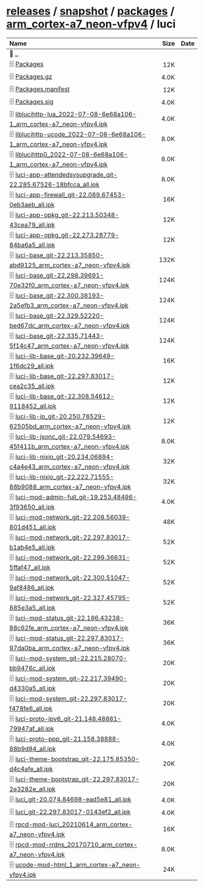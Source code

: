 ---
---

# [releases](/releases/) / [snapshot](/releases/snapshot/) / [packages](/releases/snapshot/packages/) / [arm_cortex-a7_neon-vfpv4](/releases/snapshot/packages/arm_cortex-a7_neon-vfpv4/) / luci


| Name | Size | Date |
|:---|---:|---|
| 📁 [..](../) | | |
| 🗄️ [Packages](./Packages) | 12K | |
| 🗄️ [Packages.gz](./Packages.gz) | 4.0K | |
| 🗄️ [Packages.manifest](./Packages.manifest) | 12K | |
| 🗄️ [Packages.sig](./Packages.sig) | 4.0K | |
| 🗄️ [liblucihttp-lua_2022-07-08-6e68a106-1_arm_cortex-a7_neon-vfpv4.ipk](./liblucihttp-lua_2022-07-08-6e68a106-1_arm_cortex-a7_neon-vfpv4.ipk) | 4.0K | |
| 🗄️ [liblucihttp-ucode_2022-07-08-6e68a106-1_arm_cortex-a7_neon-vfpv4.ipk](./liblucihttp-ucode_2022-07-08-6e68a106-1_arm_cortex-a7_neon-vfpv4.ipk) | 8.0K | |
| 🗄️ [liblucihttp0_2022-07-08-6e68a106-1_arm_cortex-a7_neon-vfpv4.ipk](./liblucihttp0_2022-07-08-6e68a106-1_arm_cortex-a7_neon-vfpv4.ipk) | 8.0K | |
| 🗄️ [luci-app-attendedsysupgrade_git-22.285.67526-18bfcca_all.ipk](./luci-app-attendedsysupgrade_git-22.285.67526-18bfcca_all.ipk) | 8.0K | |
| 🗄️ [luci-app-firewall_git-22.089.67453-0eb3aeb_all.ipk](./luci-app-firewall_git-22.089.67453-0eb3aeb_all.ipk) | 16K | |
| 🗄️ [luci-app-opkg_git-22.213.50348-43cea79_all.ipk](./luci-app-opkg_git-22.213.50348-43cea79_all.ipk) | 12K | |
| 🗄️ [luci-app-opkg_git-22.273.28779-84ba6a5_all.ipk](./luci-app-opkg_git-22.273.28779-84ba6a5_all.ipk) | 12K | |
| 🗄️ [luci-base_git-22.213.35850-abd9125_arm_cortex-a7_neon-vfpv4.ipk](./luci-base_git-22.213.35850-abd9125_arm_cortex-a7_neon-vfpv4.ipk) | 132K | |
| 🗄️ [luci-base_git-22.298.39691-70e32f0_arm_cortex-a7_neon-vfpv4.ipk](./luci-base_git-22.298.39691-70e32f0_arm_cortex-a7_neon-vfpv4.ipk) | 124K | |
| 🗄️ [luci-base_git-22.300.38193-2a5efb3_arm_cortex-a7_neon-vfpv4.ipk](./luci-base_git-22.300.38193-2a5efb3_arm_cortex-a7_neon-vfpv4.ipk) | 124K | |
| 🗄️ [luci-base_git-22.329.52220-bed67dc_arm_cortex-a7_neon-vfpv4.ipk](./luci-base_git-22.329.52220-bed67dc_arm_cortex-a7_neon-vfpv4.ipk) | 124K | |
| 🗄️ [luci-base_git-22.335.71443-5f14c47_arm_cortex-a7_neon-vfpv4.ipk](./luci-base_git-22.335.71443-5f14c47_arm_cortex-a7_neon-vfpv4.ipk) | 124K | |
| 🗄️ [luci-lib-base_git-20.232.39649-1f6dc29_all.ipk](./luci-lib-base_git-20.232.39649-1f6dc29_all.ipk) | 16K | |
| 🗄️ [luci-lib-base_git-22.297.83017-cea2c35_all.ipk](./luci-lib-base_git-22.297.83017-cea2c35_all.ipk) | 12K | |
| 🗄️ [luci-lib-base_git-22.308.54612-9118452_all.ipk](./luci-lib-base_git-22.308.54612-9118452_all.ipk) | 12K | |
| 🗄️ [luci-lib-ip_git-20.250.76529-62505bd_arm_cortex-a7_neon-vfpv4.ipk](./luci-lib-ip_git-20.250.76529-62505bd_arm_cortex-a7_neon-vfpv4.ipk) | 12K | |
| 🗄️ [luci-lib-jsonc_git-22.079.54693-45f411b_arm_cortex-a7_neon-vfpv4.ipk](./luci-lib-jsonc_git-22.079.54693-45f411b_arm_cortex-a7_neon-vfpv4.ipk) | 8.0K | |
| 🗄️ [luci-lib-nixio_git-20.234.06894-c4a4e43_arm_cortex-a7_neon-vfpv4.ipk](./luci-lib-nixio_git-20.234.06894-c4a4e43_arm_cortex-a7_neon-vfpv4.ipk) | 32K | |
| 🗄️ [luci-lib-nixio_git-22.222.71555-88b9088_arm_cortex-a7_neon-vfpv4.ipk](./luci-lib-nixio_git-22.222.71555-88b9088_arm_cortex-a7_neon-vfpv4.ipk) | 32K | |
| 🗄️ [luci-mod-admin-full_git-19.253.48496-3f93650_all.ipk](./luci-mod-admin-full_git-19.253.48496-3f93650_all.ipk) | 4.0K | |
| 🗄️ [luci-mod-network_git-22.208.56039-801d451_all.ipk](./luci-mod-network_git-22.208.56039-801d451_all.ipk) | 48K | |
| 🗄️ [luci-mod-network_git-22.297.83017-b1ab4e5_all.ipk](./luci-mod-network_git-22.297.83017-b1ab4e5_all.ipk) | 52K | |
| 🗄️ [luci-mod-network_git-22.299.36631-5ffaf47_all.ipk](./luci-mod-network_git-22.299.36631-5ffaf47_all.ipk) | 52K | |
| 🗄️ [luci-mod-network_git-22.300.51047-9af8486_all.ipk](./luci-mod-network_git-22.300.51047-9af8486_all.ipk) | 52K | |
| 🗄️ [luci-mod-network_git-22.327.45795-885e3a5_all.ipk](./luci-mod-network_git-22.327.45795-885e3a5_all.ipk) | 52K | |
| 🗄️ [luci-mod-status_git-22.186.43238-88c62fe_arm_cortex-a7_neon-vfpv4.ipk](./luci-mod-status_git-22.186.43238-88c62fe_arm_cortex-a7_neon-vfpv4.ipk) | 36K | |
| 🗄️ [luci-mod-status_git-22.297.83017-97da0ba_arm_cortex-a7_neon-vfpv4.ipk](./luci-mod-status_git-22.297.83017-97da0ba_arm_cortex-a7_neon-vfpv4.ipk) | 36K | |
| 🗄️ [luci-mod-system_git-22.215.28070-bb9476c_all.ipk](./luci-mod-system_git-22.215.28070-bb9476c_all.ipk) | 20K | |
| 🗄️ [luci-mod-system_git-22.217.39490-d4330a5_all.ipk](./luci-mod-system_git-22.217.39490-d4330a5_all.ipk) | 20K | |
| 🗄️ [luci-mod-system_git-22.297.83017-f478fe6_all.ipk](./luci-mod-system_git-22.297.83017-f478fe6_all.ipk) | 20K | |
| 🗄️ [luci-proto-ipv6_git-21.148.48881-79947af_all.ipk](./luci-proto-ipv6_git-21.148.48881-79947af_all.ipk) | 4.0K | |
| 🗄️ [luci-proto-ppp_git-21.158.38888-88b9d84_all.ipk](./luci-proto-ppp_git-21.158.38888-88b9d84_all.ipk) | 4.0K | |
| 🗄️ [luci-theme-bootstrap_git-22.175.85350-d4c4afe_all.ipk](./luci-theme-bootstrap_git-22.175.85350-d4c4afe_all.ipk) | 20K | |
| 🗄️ [luci-theme-bootstrap_git-22.297.83017-2e3282e_all.ipk](./luci-theme-bootstrap_git-22.297.83017-2e3282e_all.ipk) | 20K | |
| 🗄️ [luci_git-20.074.84698-ead5e81_all.ipk](./luci_git-20.074.84698-ead5e81_all.ipk) | 4.0K | |
| 🗄️ [luci_git-22.297.83017-0143ef2_all.ipk](./luci_git-22.297.83017-0143ef2_all.ipk) | 4.0K | |
| 🗄️ [rpcd-mod-luci_20210614_arm_cortex-a7_neon-vfpv4.ipk](./rpcd-mod-luci_20210614_arm_cortex-a7_neon-vfpv4.ipk) | 16K | |
| 🗄️ [rpcd-mod-rrdns_20170710_arm_cortex-a7_neon-vfpv4.ipk](./rpcd-mod-rrdns_20170710_arm_cortex-a7_neon-vfpv4.ipk) | 8.0K | |
| 🗄️ [ucode-mod-html_1_arm_cortex-a7_neon-vfpv4.ipk](./ucode-mod-html_1_arm_cortex-a7_neon-vfpv4.ipk) | 24K | |

